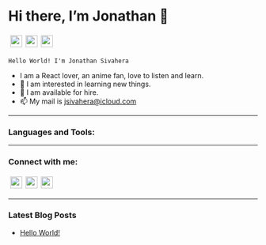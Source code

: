 # Hi there, I’m Jonathan 👋

<ul style="padding:0.25em;list-style:none;display:flex;width:15%;justify-content:space-between">
  <li><a href="https://www.twitter.com/jsivahera" style="text-decoration:none;"><img height="24" width="24" src="https://cdn.jsdelivr.net/npm/simple-icons@v6/icons/twitter.svg"/></a></li>
  <li style="margin-left:0.5em"><a href="https://www.linkedin.com/jsivahera" style="color:white;text-decoration:none;"><img height="24" width="24" src="https://cdn.jsdelivr.net/npm/simple-icons@v6/icons/linkedin.svg"/></a></li>
  <li style="margin-left:0.5em"><a href="https://www.facebook.com/jsivahera" style="color:white;text-decoration:none;"><img height="24" width="24" src="https://cdn.jsdelivr.net/npm/simple-icons@v6/icons/facebook.svg"/></a></li>
</ul>

```
Hello World! I'm Jonathan Sivahera
```
- I am a React lover, an anime fan, love to listen and learn.
- 👀 I am interested in learning new things.
- 🌱 I am available for hire.
- 📫 My mail is jsivahera@icloud.com

---

### Languages and Tools:



---

### Connect with me:

<ul style="margin-top:1em;padding:0.25em;list-style:none;display:flex;width:15%;justify-content:space-between">
  <li><a href="https://www.twitter.com/jsivahera" style="text-decoration:none;"><img height="24" width="24" src="https://cdn.jsdelivr.net/npm/simple-icons@v6/icons/twitter.svg"/></a></li>
  <li style="margin-left:0.5em"><a href="https://www.linkedin.com/jsivahera" style="color:white;text-decoration:none;"><img height="24" width="24" src="https://cdn.jsdelivr.net/npm/simple-icons@v6/icons/linkedin.svg"/></a></li>
  <li style="margin-left:0.5em"><a href="https://www.facebook.com/jsivahera" style="color:white;text-decoration:none;"><img height="24" width="24" src="https://cdn.jsdelivr.net/npm/simple-icons@v6/icons/facebook.svg"/></a></li>
</ul>

---

### Latest Blog Posts
<!-- BLOG-POST-LIST:START -->
- [Hello World!](https://dev.to/jssol/hello-world-4o12)
<!-- BLOG-POST-LIST:END -->